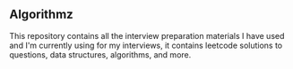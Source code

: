 ## Algorithmz
This repository contains all the interview preparation materials I have used and I'm currently using for my interviews, it contains leetcode solutions to questions, data structures, algorithms, and more.
